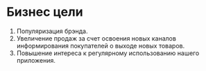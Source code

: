 # Бизнес цели

1. Популяризация брэнда.
2. Увеличение продаж за счет освоения новых каналов информирования покупателей о выходе новых товаров.
3. Повышение интереса к регулярному использованию нашего приложения.